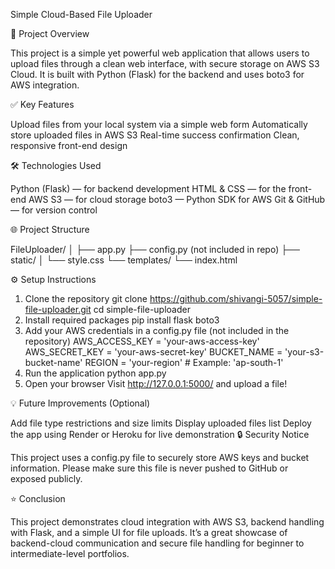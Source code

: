 Simple Cloud-Based File Uploader

📁 Project Overview

This project is a simple yet powerful web application that allows users to upload files through a clean web interface, with secure storage on AWS S3 Cloud.
It is built with Python (Flask) for the backend and uses boto3 for AWS integration.

✅ Key Features

Upload files from your local system via a simple web form
Automatically store uploaded files in AWS S3
Real-time success confirmation
Clean, responsive front-end design

🛠️ Technologies Used

Python (Flask) — for backend development
HTML & CSS — for the front-end
AWS S3 — for cloud storage
boto3 — Python SDK for AWS
Git & GitHub — for version control

🌐 Project Structure

FileUploader/
│
├── app.py
├── config.py (not included in repo)
├── static/
│   └── style.css
└── templates/
    └── index.html
    
⚙️ Setup Instructions

1. Clone the repository
git clone https://github.com/shivangi-5057/simple-file-uploader.git
cd simple-file-uploader
2. Install required packages
pip install flask boto3
3. Add your AWS credentials in a config.py file (not included in the repository)
AWS_ACCESS_KEY = 'your-aws-access-key'
AWS_SECRET_KEY = 'your-aws-secret-key'
BUCKET_NAME = 'your-s3-bucket-name'
REGION = 'your-region'  # Example: 'ap-south-1'
4. Run the application
python app.py
5. Open your browser
Visit http://127.0.0.1:5000/ and upload a file!

💡 Future Improvements (Optional)

Add file type restrictions and size limits
Display uploaded files list
Deploy the app using Render or Heroku for live demonstration
🔒 Security Notice

This project uses a config.py file to securely store AWS keys and bucket information. Please make sure this file is never pushed to GitHub or exposed publicly.

⭐ Conclusion

This project demonstrates cloud integration with AWS S3, backend handling with Flask, and a simple UI for file uploads. It’s a great showcase of backend-cloud communication and secure file handling for beginner to intermediate-level portfolios.
